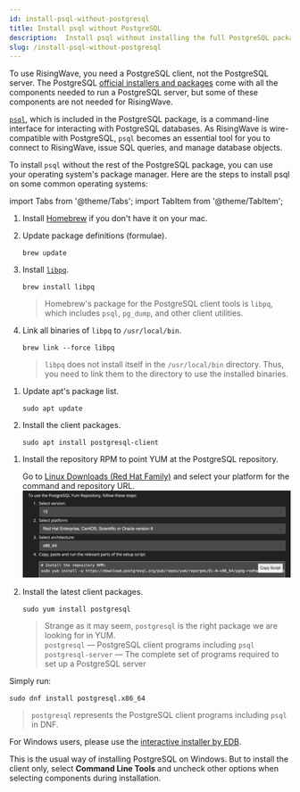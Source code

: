 ```yaml
---
id: install-psql-without-postgresql
title: Install psql without PostgreSQL
description:  Install psql without installing the full PostgreSQL package.
slug: /install-psql-without-postgresql
---
```


To use RisingWave, you need a PostgreSQL client, not the PostgreSQL server. The PostgreSQL [official installers and packages](https://www.postgresql.org/download/) come with all the components needed to run a PostgreSQL server, but some of these components are not needed for RisingWave.

[`psql`](https://www.postgresql.org/docs/current/app-psql.html), which is included in the PostgreSQL package, is a command-line interface for interacting with PostgreSQL databases. As RisingWave is wire-compatible with PostgreSQL, `psql` becomes an essential tool for you to connect to RisingWave, issue SQL queries, and manage database objects.

To install `psql` without the rest of the PostgreSQL package, you can use your operating system's package manager. Here are the steps to install psql on some common operating systems:

import Tabs from '@theme/Tabs';
import TabItem from '@theme/TabItem';

<Tabs>
<TabItem value="macos" label="macOS">

1. Install [Homebrew](https://brew.sh) if you don't have it on your mac.

1. Update package definitions (formulae).

    ```
    brew update
    ```

1. Install [`libpq`](https://www.postgresql.org/docs/current/libpq.html).

    ```
    brew install libpq
    ```

    > Homebrew's package for the PostgreSQL client tools is `libpq`, which includes `psql`, `pg_dump`, and other client utilities.
1. Link all binaries of `libpq` to `/usr/local/bin`.

    ```
    brew link --force libpq
    ```

    > `libpq` does not install itself in the `/usr/local/bin` directory. Thus, you need to link them to the directory to use the installed binaries.

</TabItem>
<TabItem value="debian" label="Debian/Ubuntu">

1. Update apt's package list.

    ```
    sudo apt update
    ```

1. Install the client packages.

    ```
    sudo apt install postgresql-client
    ```

</TabItem>
<TabItem value="redhat" label="Red Hat/CentOS">

1. Install the repository RPM to point YUM at the PostgreSQL repository.

    Go to [Linux Downloads (Red Hat Family)](https://www.postgresql.org/download/linux/redhat/) and select your platform for the command and repository URL.
    ![Linux downloads (Red Hat family)](../images/install_postgresql_redhat.png)

1. Install the latest client packages.

    ```
    sudo yum install postgresql
    ```

    > Strange as it may seem, `postgresql` is the right package we are looking for in YUM.<br/>`postgresql` — PostgreSQL client programs including `psql`<br/>`postgresql-server` — The complete set of programs required to set up a PostgreSQL server

</TabItem>
<TabItem value="fedora" label="Fedora">

Simply run:

```
sudo dnf install postgresql.x86_64
```

> `postgresql` represents the PostgreSQL client programs including `psql` in DNF.

</TabItem>
<TabItem value="windows" label="Windows">

For Windows users, please use the [interactive installer by EDB](https://www.postgresql.org/download/windows/).

This is the usual way of installing PostgreSQL on Windows. But to install the client only, select **Command Line Tools** and uncheck other options when selecting components during installation.

</TabItem>
</Tabs>
